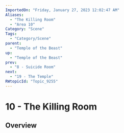 ```yaml
---
ImportedOn: "Friday, January 27, 2023 12:02:47 AM"
Aliases:
  - "The Killing Room"
  - "Area 10"
Category: "Scene"
Tags:
  - "Category/Scene"
parent:
  - "Temple of the Beast"
up:
  - "Temple of the Beast"
prev:
  - "8 - Suicide Room"
next:
  - "19 - The Temple"
RWtopicId: "Topic_9255"
---
```

# 10 - The Killing Room
## Overview
